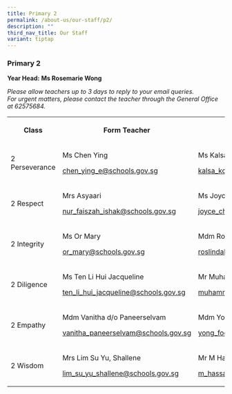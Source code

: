 ```yaml
---
title: Primary 2
permalink: /about-us/our-staff/p2/
description: ""
third_nav_title: Our Staff
variant: tiptap
---
```

<h3><strong>Primary 2</strong></h3><p><strong>Year Head:</strong>&nbsp;<strong>Ms Rosemarie Wong</strong></p><p><em>Please allow teachers up to 3 days to reply to your email queries.</em>&nbsp;<br><em>For urgent matters, please contact the teacher through the General Office at 62575684.</em></p><table><tbody><tr><th rowspan="1" colspan="1"><p>Class</p></th><th rowspan="1" colspan="1"><p>Form Teacher</p></th><th rowspan="1" colspan="1"><p>Co-Form Teacher</p></th><th rowspan="1" colspan="1"><p>2nd Co-Form Teacher</p></th></tr><tr><td rowspan="1" colspan="1"><p>2 Perseverance</p></td><td rowspan="1" colspan="1"><p>Ms Chen Ying</p><p><a href="mailto:chen_ying_e@schools.gov.sg" rel="noopener noreferrer nofollow" target="_blank">chen_ying_e@schools.gov.sg</a></p><p></p></td><td rowspan="1" colspan="1"><p>Ms Kalsa Ross</p><p><a href="mailto:kalsa_kolankodu_ross_nair@schools.gov.sg" rel="noopener noreferrer nofollow" target="_blank">kalsa_kolankodu_ross_nair@schools.gov.sg</a></p><p></p></td><td rowspan="1" colspan="1"><p></p></td></tr><tr><td rowspan="1" colspan="1"><p>2 Respect</p></td><td rowspan="1" colspan="1"><p>Mrs Asyaari</p><p><a href="mailto:nur_faiszah_ishak@schools.gov.sg" rel="noopener noreferrer nofollow" target="_blank">nur_faiszah_ishak@schools.gov.sg</a></p><p></p></td><td rowspan="1" colspan="1"><p>Ms Joyce Cheok</p><p><a href="mailto:joyce_cheok@schools.gov.sg" rel="noopener noreferrer nofollow" target="_blank">joyce_cheok@schools.gov.sg</a></p><p></p></td><td rowspan="1" colspan="1"><p>Mdm Daisy Leela</p><p><a href="mailto:daisy_leela_r_ramasamy@schools.gov.sg" rel="noopener noreferrer nofollow" target="_blank">daisy_leela_r_ramasamy@schools.gov.sg</a></p><p></p></td></tr><tr><td rowspan="1" colspan="1"><p>2 Integrity</p></td><td rowspan="1" colspan="1"><p>Ms Or Mary</p><p><a href="mailto:or_mary@schools.gov.sg" rel="noopener noreferrer nofollow" target="_blank">or_mary@schools.gov.sg</a></p><p></p></td><td rowspan="1" colspan="1"><p>Mdm Roslindah Binte Buang Sidik</p><p><a href="mailto:roslindah_buang@schools.gov.sg" rel="noopener noreferrer nofollow" target="_blank">roslindah_buang@schools.gov.sg</a></p></td><td rowspan="1" colspan="1"><p>Ms Rita Gupta </p><p><a href="mailto:rita_gupta_k_prasad@schools.gov.sg" rel="noopener noreferrer nofollow" target="_blank">rita_gupta_k_prasad@schools.gov.sg</a></p><p></p></td></tr><tr><td rowspan="1" colspan="1"><p>2 Diligence</p></td><td rowspan="1" colspan="1"><p>Ms Ten Li Hui Jacqueline</p><p><a href="mailto:ten_li_hui_jacqueline@schools.gov.sg" rel="noopener noreferrer nofollow" target="_blank">ten_li_hui_jacqueline@schools.gov.sg</a></p></td><td rowspan="1" colspan="1"><p>Mr Muhammad Riduwan</p><p><a href="mailto:muhammad_riduwan_selamat@schools.gov.sg" rel="noopener noreferrer nofollow" target="_blank">muhammad_riduwan_selamat@schools.gov.sg</a></p></td><td rowspan="1" colspan="1"><p></p></td></tr><tr><td rowspan="1" colspan="1"><p>2 Empathy</p></td><td rowspan="1" colspan="1"><p>Mdm Vanitha d/o Paneerselvam</p><p><a href="mailto:vanitha_paneerselvam@schools.gov.sg" rel="noopener noreferrer nofollow" target="_blank">vanitha_paneerselvam@schools.gov.sg</a></p></td><td rowspan="1" colspan="1"><p>Mdm Yong Fook Lui</p><p><a href="mailto:yong_fook_lui@schools.gov.sg" rel="noopener noreferrer nofollow" target="_blank">yong_fook_lui@schools.gov.sg</a></p></td><td rowspan="1" colspan="1"><p>Ms Tan Zu Xian</p><p><a href="tan_zu_xian@schools.gov.sg" rel="noopener noreferrer nofollow" target="_blank">tan_zu_xian@schools.gov.sg</a></p></td></tr><tr><td rowspan="1" colspan="1"><p>2 Wisdom</p></td><td rowspan="1" colspan="1"><p>Mrs Lim Su Yu, Shallene</p><p><a href="mailto:lim_su_yu_shallene@schools.gov.sg" rel="noopener noreferrer nofollow" target="_blank">lim_su_yu_shallene@schools.gov.sg</a></p></td><td rowspan="1" colspan="1"><p>Mr M Hassan Mohamed</p><p><a href="mailto:m_hassan_mohamed@schools.gov.sg" rel="noopener noreferrer nofollow" target="_blank">m_hassan_mohamed@schools.gov.sg</a></p></td><td rowspan="1" colspan="1"><p></p></td></tr></tbody></table><p></p>